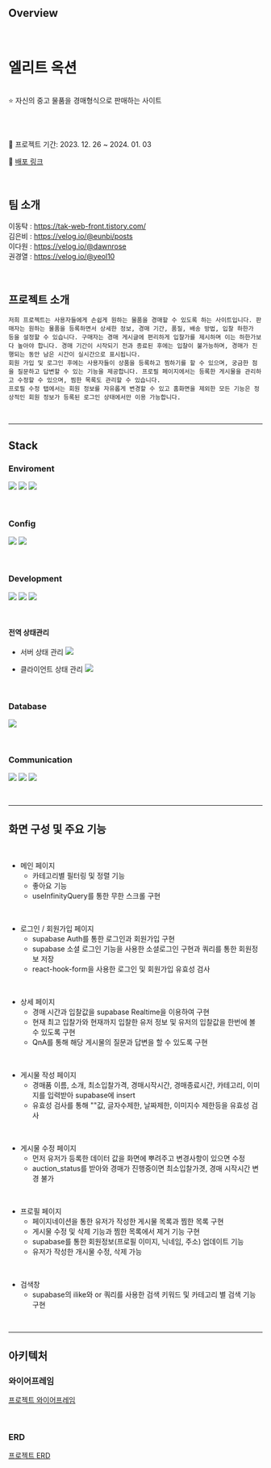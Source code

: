 ## Overview

 <br/>

# **엘리트 옥션**
<br/>
⭐️ 자신의 중고 물품을 경매형식으로 판매하는 사이트

 <br/>  <br/>

📆 프로젝트 기간: 2023. 12. 26 ~ 2024. 01. 03 

🔗 [배포 링크](https://elite-auction-snowy.vercel.app/)

<br/>

## 팀 소개
이동탁 : https://tak-web-front.tistory.com/ <br/>
김은비 : https://velog.io/@eunbi/posts <br/>
이다원 : https://velog.io/@dawnrose <br/>
권경열 : https://velog.io/@yeol10 <br/>

 <br/>

## 프로젝트 소개 <br/>
```
저희 프로젝트는 사용자들에게 손쉽게 원하는 물품을 경매할 수 있도록 하는 사이트입니다. 판매자는 원하는 물품을 등록하면서 상세한 정보, 경매 기간, 품질, 배송 방법, 입찰 하한가 등을 설정할 수 있습니다. 구매자는 경매 게시글에 편리하게 입찰가를 제시하며 이는 하한가보다 높아야 합니다. 경매 기간이 시작되기 전과 종료된 후에는 입찰이 불가능하며, 경매가 진행되는 동안 남은 시간이 실시간으로 표시됩니다.
회원 가입 및 로그인 후에는 사용자들이 상품을 등록하고 찜하기를 할 수 있으며, 궁금한 점을 질문하고 답변할 수 있는 기능을 제공합니다. 프로필 페이지에서는 등록한 게시물을 관리하고 수정할 수 있으며, 찜한 목록도 관리할 수 있습니다.
프로필 수정 탭에서는 회원 정보를 자유롭게 변경할 수 있고 홈화면을 제외한 모든 기능은 정상적인 회원 정보가 등록된 로그인 상태에서만 이용 가능합니다.
```
<br />

---
## Stack <br/>

### Enviroment   <br/>

<img src="https://img.shields.io/badge/GIT-F05032?style=for-the-badge&logo=Git&logoColor=white"/></a>
<img src="https://img.shields.io/badge/GITHUB-181717?style=for-the-badge&logo=GitHub&logoColor=white"/></a>
<img src="https://img.shields.io/badge/VISUAL STUDIO CODE-007ACC?style=for-the-badge&logo=visualstudiocode&logoColor=white"/></a>

 <br/>

### Config  <br/>

<img src="https://img.shields.io/badge/NPM-CB3837?style=for-the-badge&logo=NPM&logoColor=white"/></a>
<img src="https://img.shields.io/badge/YARN BERRY-2C8EBB?style=for-the-badge&logo=Yarn&logoColor=white"/></a>

 <br/>

### Development
<img src="https://img.shields.io/badge/HTML-E34F26?style=for-the-badge&logo=HTML5&logoColor=white"/></a>
<img src="https://img.shields.io/badge/CSS-1572B6?style=for-the-badge&logo=CSS3&logoColor=white"/></a>
<img src="https://img.shields.io/badge/TYPESCRIPT-3178C6?style=for-the-badge&logo=typescript&logoColor=black"/></a> 

<br />

#### 전역 상태관리

- 서버 상태 관리
<img src="https://img.shields.io/badge/React Query-61DAFB?style=for-the-badge&logo=reactquery&logoColor=white"/></a>

- 클라이언트 상태 관리
<img src="https://img.shields.io/badge/Redux-764ABC?style=for-the-badge&logo=redux&logoColor=white"/></a>


 <br/>

### Database

<img src="https://img.shields.io/badge/SUPABASE-3FCF8E?style=for-the-badge&logo=supabase&logoColor=black"/></a>  

 <br/>

### Communication

<img src="https://img.shields.io/badge/SLACK-4A154B?style=for-the-badge&logo=Slack&logoColor=white"/></a>
<img src="https://img.shields.io/badge/Notion-000000?style=for-the-badge&logo=Notion&logoColor=white"/></a>
<img src="https://img.shields.io/badge/FIGMA-F24E1E?style=for-the-badge&logo=Figma&logoColor=white"/></a>

 <br/>
 
---
## 화면 구성 및 주요 기능

 <br/>
 
 
- 메인 페이지
    - 카테고리별 필터링 및 정렬 기능
    - 좋아요 기능 
    - useInfinityQuery를 통한 무한 스크롤 구현
  
 <br/>
 
- 로그인 / 회원가입 페이지
    - supabase Auth를 통한 로그인과 회원가입 구현
    - supabase 소셜 로그인 기능을 사용한 소셜로그인 구현과 쿼리를 통한 회원정보 저장
    - react-hook-form을 사용한 로그인 및 회원가입 유효성 검사
 <br/>

- 상세 페이지
    - 경매 시간과 입찰값을 supabase Realtime을 이용하여 구현
    - 현재 최고 입찰가와 현재까지 입찰한 유저 정보 및 유저의 입찰값을 한번에 볼 수 있도록 구현
    - QnA를 통해 해당 게시물의 질문과 답변을 할 수 있도록 구현
 <br/>
 
- 게시물 작성 페이지
    - 경매품 이름, 소개, 최소입찰가격, 경매시작시간, 경매종료시간, 카테고리, 이미지를 입력받아 supabase에 insert
    - 유효성 검사를 통해 ""값, 글자수제한, 날짜제한, 이미지수 제한등을 유효성 검사
 <br/>
 
- 게시물 수정 페이지
    - 먼저 유저가 등록한 데이터 값을 화면에 뿌려주고 변경사항이 있으면 수정
    - auction_status를 받아와 경매가 진행중이면 최소입찰가겻, 경매 시작시간 변경 불가
 <br/>
 
- 프로필 페이지
    - 페이지네이션을 통한 유저가 작성한 게시물 목록과 찜한 목록 구현
    - 게시물 수정 및 삭제 기능과 찜한 목록에서 제거 기능 구현
    - supabase를 통한 회원정보(프로필 이미지, 닉네임, 주소) 업데이트 기능
    - 유저가 작성한 개시물 수정, 삭제 가능
 <br/>

 
- 검색창
    - supabase의 ilike와 or 쿼리를 사용한 검색 키워드 및 카테고리 별 검색 기능 구현

 <br/>
 
---
## 아키텍처


### 와이어프레임 <br/>

[프로젝트 와이어프레임](https://www.figma.com/file/8EulxNUZx6EYdiQcVrxRtQ/Untitled?type=design&node-id=0-1&mode=design&t=M3zOyCeokyddmHGc-0)

<br/>

### ERD <br/>

[프로젝트 ERD
](https://teamsparta.notion.site/image/https%3A%2F%2Fprod-files-secure.s3.us-west-2.amazonaws.com%2F83c75a39-3aba-4ba4-a792-7aefe4b07895%2F7375634c-2a28-470b-853a-075187172f76%2FScreen_Shot_2023-12-27_at_10.54.06_AM.png?table=block&id=10c593ca-8a16-4f0b-9b6f-ad24222b5612&spaceId=83c75a39-3aba-4ba4-a792-7aefe4b07895&width=1310&userId=&cache=v2)

 <br/>

